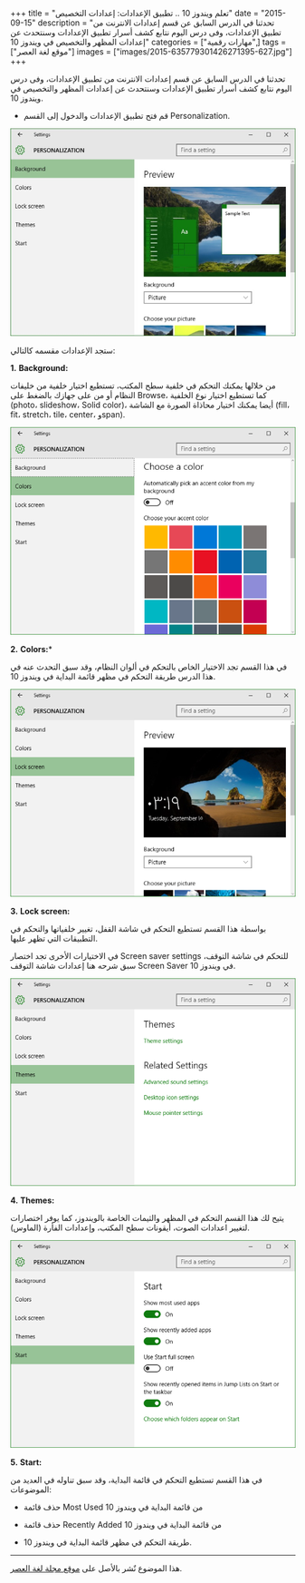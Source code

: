 +++
title = "تعلم ويندوز 10 .. تطبيق الإعدادات: إعدادات التخصيص"
date = "2015-09-15"
description = "تحدثنا في الدرس السابق عن قسم إعدادات الانترنت من تطبيق الإعدادات، وفى درس اليوم نتابع كشف أسرار تطبيق الإعدادات وسنتحدث عن إعدادات المظهر والتخصيص في ويندوز 10"
categories = ["مهارات رقمية",]
tags = ["موقع لغة العصر"]
images = ["images/2015-635779301426271395-627.jpg"]
+++

تحدثنا في الدرس السابق عن قسم إعدادات الانترنت من تطبيق الإعدادات، وفى درس اليوم نتابع كشف أسرار تطبيق الإعدادات وسنتحدث عن إعدادات المظهر والتخصيص في ويندوز 10.

- قم فتح تطبيق الإعدادات والدخول إلى القسم Personalization.

![1](images/2015-635779301426271395-627.jpg)

ستجد الإعدادات مقسمه كالتالي:

**1.** **Background:**

 من خلالها يمكنك التحكم في خلفية سطح المكتب، تستطيع اختيار خلفية من خليفات النظام أو من على جهازك بالضغط على Browse، كما تستطيع اختيار نوع الخلفية (photo، slideshow، Solid color)، أيضا يمكنك اختيار محاذاة الصورة مع الشاشة (fill، fit، stretch، tile، center، وspan).

![2](images/2015-635779301566582997-658.png)



**2.** **Colors:***

في هذا القسم تجد الاختيار الخاص بالتحكم في ألوان النظام، وقد سبق التحدث عنه في هذا الدرس طريقة التحكم في مظهر قائمة البداية في ويندوز 10.

![3](images/2015-635779301735644415-564.png)

**3.** **Lock screen:**

بواسطة هذا القسم تستطيع التحكم في شاشة القفل، تغيير خلفياتها والتحكم في التطبيقات التي تظهر عليها.

في الاختيارات الأخرى تجد اختصار Screen saver settings للتحكم في شاشة التوقف، سبق شرحه هنا إعدادات شاشة التوقف Screen Saver في ويندوز 10.

![4](images/2015-635779301887830941-783.png)

**4.** **Themes:**

يتيح لك هذا القسم التحكم في المظهر والثيمات الخاصة بالويندوز، كما يوفر اختصارات لتغيير اعدادات الصوت، أيقونات سطح المكتب، وإعدادات الفأرة (الماوس).

![5](images/2015-635779302080173460-17.png)

**5.** **Start:**

في هذا القسم تستطيع التحكم في قائمة البداية، وقد سبق تناوله في العديد من الموضوعات:

- حذف قائمة Most Used من قائمة البداية في ويندوز 10 
- حذف قائمة Recently Added من قائمة البداية في ويندوز 10

- طريقة التحكم في مظهر قائمة البداية في ويندوز 10.

---
هذا الموضوع نٌشر باﻷصل على [موقع مجلة لغة العصر](http://aitmag.ahram.org.eg/News/25477/%D8%AF%D8%B1%D9%88%D8%B3/%D8%B4%D8%B1%D8%AD-%D9%88%D8%AA%D8%B9%D9%84%D9%8A%D9%85/%D8%AA%D8%B9%D9%84%D9%85-%D9%88%D9%8A%D9%86%D8%AF%D9%88%D8%B2---%D8%AA%D8%B7%D8%A8%D9%8A%D9%82-%D8%A7%D9%84%D8%A5%D8%B9%D8%AF%D8%A7%D8%AF%D8%A7%D8%AA-%D8%A5%D8%B9%D8%AF%D8%A7%D8%AF%D8%A7%D8%AA-%D8%A7%D9%84%D8%AA%D8%AE%D8%B5%D9%8A%D8%B5.aspx).

